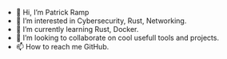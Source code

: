 - 👋 Hi, I’m Patrick Ramp
- 👀 I’m interested in Cybersecurity, Rust, Networking.
- 🌱 I’m currently learning Rust, Docker.
- 💞️ I’m looking to collaborate on cool usefull tools and projects.
- 📫 How to reach me GitHub.

